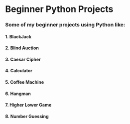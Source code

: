 #   Beginner Python Projects
### Some of my beginner projects using Python like:
#### 1. BlackJack
#### 2. Blind Auction
#### 3. Caesar Cipher
#### 4. Calculator
#### 5. Coffee Machine
#### 6. Hangman
#### 7. Higher Lower Game
#### 8. Number Guessing

